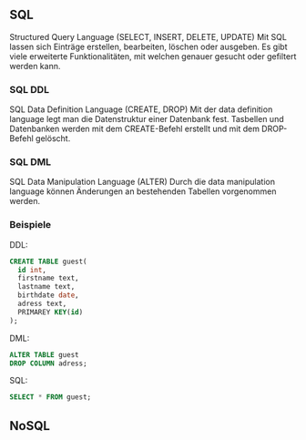 ## SQL

Structured Query Language (SELECT, INSERT, DELETE, UPDATE)
Mit SQL lassen sich Einträge erstellen, bearbeiten, löschen oder ausgeben.
Es gibt viele erweiterte Funktionalitäten, mit welchen genauer gesucht oder gefiltert werden kann.

### SQL DDL

SQL Data Definition Language (CREATE, DROP)
Mit der data definition language legt man die Datenstruktur einer Datenbank fest.
Tasbellen und Datenbanken werden mit dem CREATE-Befehl erstellt und mit dem DROP-Befehl gelöscht.

### SQL DML

SQL Data Manipulation Language (ALTER)
Durch die data manipulation language können Änderungen an bestehenden Tabellen vorgenommen werden.


### Beispiele

DDL:
```sql
CREATE TABLE guest(
  id int,
  firstname text,
  lastname text,
  birthdate date,
  adress text,
  PRIMAREY KEY(id)
);
```

DML:
```sql
ALTER TABLE guest
DROP COLUMN adress;
```

SQL:
```sql
SELECT * FROM guest;
```


## NoSQL



